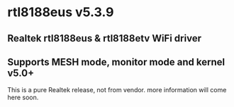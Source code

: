 # rtl8188eus v5.3.9

## Realtek rtl8188eus &amp; rtl8188etv WiFi driver
## Supports MESH mode, monitor mode and kernel v5.0+

This is a pure Realtek release, not from vendor.
more information will come here soon.

